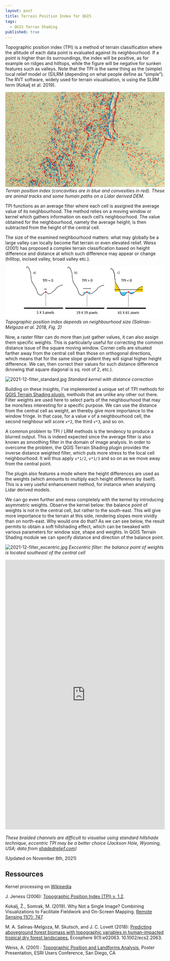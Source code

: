 ```yaml
---
layout: post
title: Terrain Position Index for QGIS
tags:
  - QGIS Terran Shading
published: true
---
```



Topographic position index (TPI) is a method of terrain classification where the altitude of each data point is evaluated against its neighbourhood. If a point is higher than its surroundings, the index will be positive, as for example on ridges and hilltops, while the figure will be negative for sunken features such as valleys. Note that the TPI is the same thing as the (simple) local relief model or (S)LRM (depending on what people define as “simple”). The RVT software, widely used for terrain visualisation, is using the SLRM term (Kokalj et al. 2019). 

![tpi](/figures/TPI.png)
*Terrain position index (concavities are in blue and convexities in red). These are animal tracks and some human paths on a Lidar derived DEM.* 


TPI functions as an average filter where each cell is assigned the average value of its neighbourhood. The method relies on a moving window or kernel which gathers information on each cell’s neighbourhood. The value obtained for the neighbourhood, namely the average height, is then subtracted from the height of the central cell. 

The size of the examined neighbourhood matters: what may globally be a large valley can locally become flat terrain or even elevated relief. Weiss (2001) has proposed a complex terrain classification based on height difference and distance at which such difference may appear or change (hilltop, incised valley, broad valley etc.).

![TPI_diagram.png](/figures/TPI_diagram.png)
*Topographic position index depends on neighbourhood size (Salinas-Melgoza et al. 2018, Fig. 2)* 

Now, a raster filter can do more than just gather values, it can also assign them specific weights. This is particularly useful for correcting the common distance issue of the square moving window. Corner cells are situated farther away from the central cell than those on orthogonal directions, which means that for the same slope gradient they will signal higher height difference. We can, then correct their values for such distance difference (knowing that square diagonal is sq. root of 2, etc.). 

![2021-12-filter_standard.jpg]({{site.baseurl}}/figures/2021-12-filter_standard.jpg)
*Standard kernel with distance correction*

Building on these insights, I've implemented a unique set of TPI methods for [QGIS Terrain Shading plugin]( https://landscapearchaeology.org/qgis-terrain-shading/), methods that are unlike any other out there. Filter weights are used here to select parts of the neighbourhood that may be more/less interesting for a specific purpose. We can use the distance from the central cell as weight, an thereby give more importance to the window fringe. In that case, for a value *v* of a neighbourhood cell, the second neighbour will score `v*2`, the third `v*3`, and so on. 

A common problem to TPI / LRM methods is the tendency to produce a blurred output. This is indeed expected since the average filter is also known as smoothing filter in the domain of image analysis. In order to overcome the problem, the QGIS Terrain Shading plugin provides the inverse distance weighted filter, which puts more stress to the local cell neighbourhood. It will thus apply `v*1/2`, `v*1/3` and so on as we move away from the central point.

The plugin also features a mode where the height differences are used as the weights (which amounts to multiply each height difference by itself). This is a very useful enhancement method, for instance when analysing Lidar derived models.  

We can go even further and mess completely with the kernel by introducing asymmetric weights. Observe the kernel below: the balance point of weights is not in the central cell, but rather to the south-east. This will give more importance to the terrain at this side, rendering slopes more vividly than on north-east. Why would one do that? As we can see below, the result permits to obtain a soft hillshading effect, which can be tweaked with various parameters for window size, shape and weights. In QGIS Terrain Shading module we can specify distance and direction of the balance point. 

![2021-12-filter_excentric.jpg]({{site.baseurl}}/figures/2021-12-filter_excentric.jpg)
*Exccentric filter: the balance point of weights is located southeast of the central cell*

<iframe frameborder="0" class="juxtapose" width="100%" height="850" src="https://cdn.knightlab.com/libs/juxtapose/latest/embed/index.html?uid=59877958-40a1-11ec-abb7-b9a7ff2ee17c"></iframe>

*These braided channels are difficult to visualise using standard hillshade technique, eccentric TPI may be a better choice  (Jackson Hole, Wyoming, USA; data from [shadedrelief.com]( http://shadedrelief.com/SampleElevationModels/))*

(Updated on November 8th, 2021)

## Ressources
Kernel processing on [Wikipedia ](https://en.wikipedia.org/wiki/Kernel_(image_processing))

J. Jeness (2006): [Topographic Position Index (TPI) v. 1.2](http://www.jennessent.com/downloads/tpi_documentation_online.pdf).

Kokalj, Ž., Somrak, M. (2019). Why Not a Single Image? Combining Visualizations to Facilitate Fieldwork and On-Screen Mapping. [Remote Sensing 11(7): 747](https://www.mdpi.com/2072-4292/11/7/747).

M. A. Salinas-Melgoza, M. Skutsch, and J. C. Lovett (2018): [Predicting aboveground forest biomass with topographic variables in human-impacted tropical dry forest landscapes.](https://www.researchgate.net/publication/321125918_Predicting_above_ground_forest_biomass_with_topographic_variables_in_human-impacted_tropical_dry_forest_landscapes) Ecosphere 9(1):e02063. 10.1002/ecs2.2063.

Weiss, A. (2001) : [Topographic Position and Landforms Analysis]( http://www.jennessent.com/downloads/tpi-poster-tnc_18x22.pdf), Poster Presentation, ESRI Users Conference, San Diego, CA
